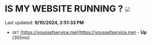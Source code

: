 # IS MY WEBSITE RUNNING ? [![](https://img.shields.io/static/v1?label=Sponsor&message=%E2%9D%A4&logo=GitHub&color=%23fe8e86)](https://github.com/sponsors/Youssef-Lehmam)

Last updated: **9/10/2024, 2:51:33 PM**

- `GET` [https://youssefservice.me](https://youssefservice.me) - **Up** (355ms)
